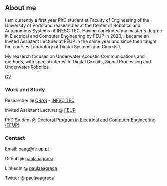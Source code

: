 ## About me

I am currently a first year PhD student at Faculty of Engineering of the University of Porto and reasearcher at the Center of Robotics and Autonomous Systems of INESC TEC. Having concluded my master's degree in Electrical and Computer Engineering by FEUP in 2020, I became an Invited Assistent Lecturer at FEUP in the same year and since then taught the courses Laboratory of Digital Systems and Circuits I. 

My reaserch focuses on Underwater Acoustic Communications and methods, with special interest in Digital Circuits, Signal Processing and Underwater Robotics.

[CV](https://paulaaagraca.github.io/cv.pdf)

### Work and Study

Researcher @ [CRAS](https://www.inesctec.pt/en/laboratories/robotics-and-autonomous-systems-laboratory) - [INESC TEC](https://www.inesctec.pt/en)

Invited Assistant Lecturer @ [FEUP](https://sigarra.up.pt/feup/en/WEB_PAGE.INICIAL)

PhD Student @ [Doctoral Program in Electrical and Computer Engineering (FEUP)](https://sigarra.up.pt/feup/en/cur_geral.cur_view?pv_ano_lectivo=2020&pv_origem=CUR&pv_tipo_cur_sigla=D&pv_curso_id=682)

### Contact

Email: paag@fe.up.pt

Github @ [paulaaagraca](https://github.com/paulaaagraca)

LinkedIn @ [paulaaagraca](https://www.linkedin.com/in/paulaaagraca/)

Twitter @ [paulaaagraca](https://twitter.com/paulaaagraca)
